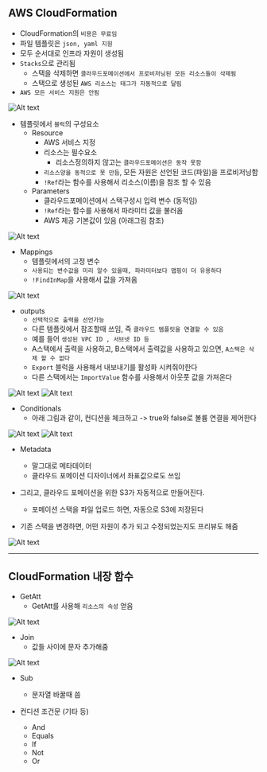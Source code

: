 ## AWS CloudFormation




- CloudFormation의 `비용은 무료임`
- 파일 템플릿은 `json, yaml 지원`
- 모두 순서대로 인프라 자원이 생성됨
- `Stacks`으로 관리됨
  - 스택을 삭제하면 `클라우드포메이션에서 프로비저닝된 모든 리소스들이 삭제됨`
  - 스택으로 생성된 `AWS 리소스는 태그가 자동적으로 달림`
- `AWS 모든 서비스 지원은 안됨`

![Alt text](../etc/image3/cloudformation_%EC%98%A4%ED%86%A0%ED%83%9C%EA%B9%85.png)









- 템플릿에서 `블럭`의 구성요소
  - Resource
    - AWS 서비스 지정
    - 리소스는 필수요소
      - 리소스정의하지 않고는 `클라우드포메이션은 동작 못함`
    - `리소스양을 동적으로 못 만듬`, 모든 자원은 선언된 코드(파일)을 프로비저닝함
    - `!Ref`라는 함수를 사용해서 리소스(이름)을 참조 할 수 있음
  - Parameters
    - 클라우드포메이션에서 스택구성시 입력 변수 (동적임)
    - `!Ref`라는 함수를 사용해서 파라미터 값을 불러옴
    - AWS 제공 기본값이 있음 (아래그림 참조)

![Alt text](../etc/image3/cloudformation_%ED%8C%8C%EB%9D%BC%EB%AF%B8%ED%84%B0%EA%B8%B0%EB%B3%B8%EA%B0%92.png)


  - Mappings
    - 템플릿에서의 고정 변수
    - `사용되는 변수값을 미리 알수 있을때, 파라미터보다 맵핑이 더 유용하다`
    - `!FindInMap`을 사용해서 값을 가져옴


![Alt text](../etc/image3/cloudformation_%EB%A7%B5%ED%95%911.png)


  - outputs
    - `선택적으로 출력을 선언가능`
    - 다른 템플릿에서 참조할때 쓰임, 즉 `클라우드 템플릿을 연결할 수 있음`
    - 예를 들어 `생성된 VPC ID , 서브넷 ID 등`
    - A스택에서 출력을 사용하고, B스택에서 출력값을 사용하고 있으면, `A스택은 삭제 할 수 없다`
    - `Export` 블럭을 사용해서 내보내기를 활성화 시켜줘야한다
    - 다른 스택에서는 `ImportValue` 함수를 사용해서 아웃풋 값을 가져온다

![Alt text](../etc/image3/cloudformation_%EC%95%84%EC%9B%83%ED%92%8B1.png)
![Alt text](../etc/image3/cloudformation_%EC%95%84%EC%9B%83%ED%92%8B2.png)



  - ConditionaIs
    - 아래 그림과 같이, 컨디션을 체크하고 -> true와 false로 볼륨 연결을 제어한다

![Alt text](../etc/image3/cloudformation_%EC%BB%A8%EB%94%94%EC%85%981.png)
![Alt text](../etc/image3/cloudformation_%EC%BB%A8%EB%94%94%EC%85%982.png)



  - Metadata
    - 말그대로 메타데이터
    - 클라우드 포메이션 디자이너에서 좌표값으로도 쓰임


- 그리고, 클라우드 포메이션을 위한 S3가 자동적으로 만들어진다.
  - 포메이션 스택을 파일 업로드 하면, 자동으로 S3에 저장된다 


- 기존 스택을 변경하면, 어떤 자원이 추가 되고 수정되었는지도 프리뷰도 해줌

![Alt text](../etc/image3/cloudformation_%EB%B3%80%EA%B2%BD%EB%B7%B0.png)



----------

## CloudFormation 내장 함수

- GetAtt
  - GetAtt를 사용해 `리소스의 속성` 얻음

![Alt text](../etc/image3/cloudformation_%ED%95%A8%EC%88%981.png)

- Join
  - 값들 사이에 문자 추가해줌

![Alt text](../etc/image3/cloudformation_%ED%95%A8%EC%88%982.png)



- Sub
  - 문자열 바꿀때 씀

- 컨디션 조건문 (기타 등)
  - And
  - Equals
  - If
  - Not
  - Or



















































